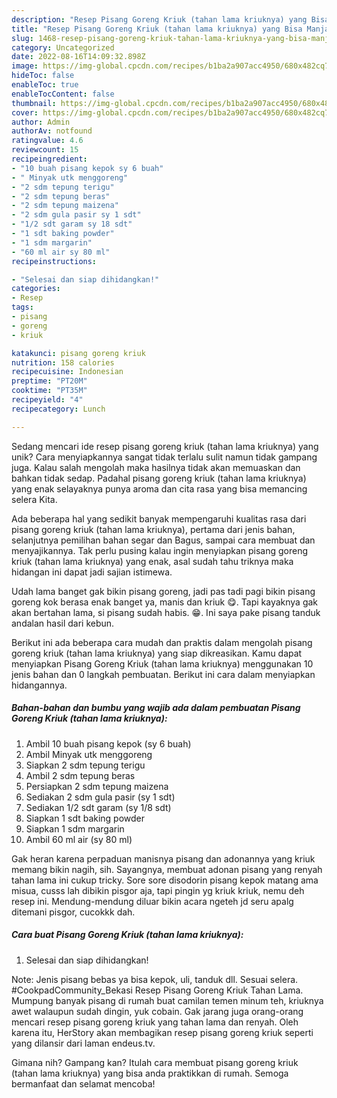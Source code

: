 ```yaml
---
description: "Resep Pisang Goreng Kriuk (tahan lama kriuknya) yang Bisa Manjain Lidah"
title: "Resep Pisang Goreng Kriuk (tahan lama kriuknya) yang Bisa Manjain Lidah"
slug: 1468-resep-pisang-goreng-kriuk-tahan-lama-kriuknya-yang-bisa-manjain-lidah
category: Uncategorized
date: 2022-08-16T14:09:32.898Z
image: https://img-global.cpcdn.com/recipes/b1ba2a907acc4950/680x482cq70/pisang-goreng-kriuk-tahan-lama-kriuknya-foto-resep-utama.jpg
hideToc: false
enableToc: true
enableTocContent: false
thumbnail: https://img-global.cpcdn.com/recipes/b1ba2a907acc4950/680x482cq70/pisang-goreng-kriuk-tahan-lama-kriuknya-foto-resep-utama.jpg
cover: https://img-global.cpcdn.com/recipes/b1ba2a907acc4950/680x482cq70/pisang-goreng-kriuk-tahan-lama-kriuknya-foto-resep-utama.jpg
author: Admin
authorAv: notfound
ratingvalue: 4.6
reviewcount: 15
recipeingredient:
- "10 buah pisang kepok sy 6 buah"
- " Minyak utk menggoreng"
- "2 sdm tepung terigu"
- "2 sdm tepung beras"
- "2 sdm tepung maizena"
- "2 sdm gula pasir sy 1 sdt"
- "1/2 sdt garam sy 18 sdt"
- "1 sdt baking powder"
- "1 sdm margarin"
- "60 ml air sy 80 ml"
recipeinstructions:

- "Selesai dan siap dihidangkan!"
categories:
- Resep
tags:
- pisang
- goreng
- kriuk

katakunci: pisang goreng kriuk 
nutrition: 158 calories
recipecuisine: Indonesian
preptime: "PT20M"
cooktime: "PT35M"
recipeyield: "4"
recipecategory: Lunch

---
```





Sedang mencari ide resep pisang goreng kriuk (tahan lama kriuknya) yang unik? Cara menyiapkannya sangat tidak terlalu sulit namun tidak gampang juga. Kalau salah mengolah maka hasilnya tidak akan memuaskan dan bahkan tidak sedap. Padahal pisang goreng kriuk (tahan lama kriuknya) yang enak selayaknya punya aroma dan cita rasa yang bisa memancing selera Kita.





Ada beberapa hal yang sedikit banyak mempengaruhi kualitas rasa dari pisang goreng kriuk (tahan lama kriuknya), pertama dari jenis bahan, selanjutnya pemilihan bahan segar dan Bagus, sampai cara membuat dan menyajikannya. Tak perlu pusing kalau ingin menyiapkan pisang goreng kriuk (tahan lama kriuknya) yang enak,      asal sudah tahu triknya maka hidangan ini dapat jadi sajian istimewa.














Udah lama banget gak bikin pisang goreng, jadi pas tadi pagi bikin pisang goreng kok berasa enak banget ya, manis dan kriuk 😋. Tapi kayaknya gak akan bertahan lama, si pisang sudah habis. 😁. Ini saya pake pisang tanduk andalan hasil dari kebun.






Berikut ini ada beberapa cara mudah dan praktis dalam mengolah pisang goreng kriuk (tahan lama kriuknya) yang siap dikreasikan. Kamu dapat menyiapkan Pisang Goreng Kriuk (tahan lama kriuknya) menggunakan 10 jenis bahan dan 0 langkah pembuatan. Berikut ini cara dalam menyiapkan hidangannya.

<!--inarticleads1-->

##### Bahan-bahan dan bumbu yang wajib ada dalam pembuatan Pisang Goreng Kriuk (tahan lama kriuknya):

1. Ambil 10 buah pisang kepok (sy 6 buah)
1. Ambil  Minyak utk menggoreng
1. Siapkan 2 sdm tepung terigu
1. Ambil 2 sdm tepung beras
1. Persiapkan 2 sdm tepung maizena
1. Sediakan 2 sdm gula pasir (sy 1 sdt)
1. Sediakan 1/2 sdt garam (sy 1/8 sdt)
1. Siapkan 1 sdt baking powder
1. Siapkan 1 sdm margarin
1. Ambil 60 ml air (sy 80 ml)


Gak heran karena perpaduan manisnya pisang dan adonannya yang kriuk memang bikin nagih, sih. Sayangnya, membuat adonan pisang yang renyah tahan lama ini cukup tricky. Sore sore disodorin pisang kepok matang ama misua, cusss lah dibikin pisgor aja, tapi pingin yg kriuk kriuk, nemu deh resep ini. Mendung-mendung diluar bikin acara ngeteh jd seru apalg ditemani pisgor, cucokkk dah. 

<!--inarticleads2-->

##### Cara buat Pisang Goreng Kriuk (tahan lama kriuknya):


1. Selesai dan siap dihidangkan!

Note: Jenis pisang bebas ya bisa kepok, uli, tanduk dll. Sesuai selera. #CookpadCommunity_Bekasi Resep Pisang Goreng Kriuk Tahan Lama. Mumpung banyak pisang di rumah buat camilan temen minum teh, kriuknya awet walaupun sudah dingin, yuk cobain. Gak jarang juga orang-orang mencari resep pisang goreng kriuk yang tahan lama dan renyah. Oleh karena itu, HerStory akan membagikan resep pisang goreng kriuk seperti yang dilansir dari laman endeus.tv. 

Gimana nih? Gampang kan? Itulah cara membuat pisang goreng kriuk (tahan lama kriuknya) yang bisa anda praktikkan di rumah. Semoga bermanfaat dan selamat mencoba!
